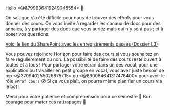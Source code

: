 Hello <@&799636419249045554> 👋

On sait que ç'a été difficile pour nous de trouver des eProfs pour vous donner des cours.
On vous invite à regarder les canaux de docs pour des annales, à y partager des docs que vous auriez mais qui n'y sont pas ; et à poser vos questions. 

[Voici le lien du SharePoint avec les enregistrements passés (Dossier L3)](https://bit.ly/EfRéussiteSP)

Vous pouvez rejoindre Horizon pour faire des cours si vous souhaitez en faire régulièrement ou non. La possibilité de faire des cours reste ouvert à toutes et à tous !
Pour partager votre écran dans un des vocal, pour une explication ou travailler en petit groupe en vocal, vous avez juste besoin de mp <@370940255026675715> ou <@890084641317478400> pour avoir le rôle `eProf Cours` 😮
Si ça vous plaît, on pourra même planifier un cours via le bot !

Merci pour votre patience et compréhension pour ce semestre 🙏
Bon courage pour mater ces rattrapages 💪
